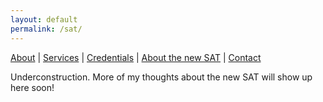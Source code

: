 ```yaml
---
layout: default
permalink: /sat/
---
```

[About](/highmarktutoring.com) |
[Services](/services/) |
[Credentials](/credentials/) |
[About the new SAT](/sat/) |
[Contact](/contact/)

Underconstruction. More of my thoughts about the new SAT will show up here soon!
